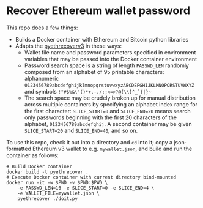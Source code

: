 # Recover Ethereum wallet password

This repo does a few things:

- Builds a Docker container with Ethereum and Bitcoin python libraries
- Adapts the [pyethrecoverv3][perv3] in these ways:
  - Wallet file name and password parameters specified in environment
    variables that may be passed into the Docker container environment
  - Password search space is a string of length `PASSWD_LEN` randomly
    composed from an alphabet of 95 printable characters:
    alphanumeric
    ``0123456789abcdefghijklmnopqrstuvwxyzABCDEFGHIJKLMNOPQRSTUVWXYZ``
    and symbols ``!"#$%&\'()*+,-./:;<=>?@[\\]^_`{|}~``
  - The search space may be crudely broken up for manual distribution
    across multiple containers by specifying an alphabet index range
    for the first character:  `SLICE_START=0` and `SLICE_END=20` means
    search only passwords beginning with the first 20 characters of
    the alphabet, `0123456789abcdefghij`.  A second container may be
    given `SLICE_START=20` and `SLICE_END=40`, and so on.

To use this repo, check it out into a directory and `cd` into it; copy
a json-formatted Ethereum v3 wallet to e.g. `mywallet.json`, and build
and run the container as follows:

```
# Build Docker container
docker build -t pyethrecover .
# Execute Docker container with current directory bind-mounted
docker run -it -w $PWD -v $PWD:$PWD \
    -e PASSWD_LEN=16 -e SLICE_START=0 -e SLICE_END=4 \
    -e WALLET_FILE=mywallet.json \
    pyethrecover ./doit.py
```

[perv3]: https://github.com/danielchalef/pyethrecoverv3
